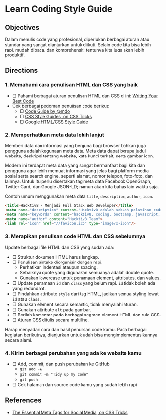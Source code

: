 # Learn Coding Style Guide

## Objectives

Dalam menulis code yang profesional, diperlukan berbagai aturan atau standar yang sangat dianjurkan untuk diikuti. Selain code kita bisa lebih rapi, mudah dibaca, dan komprehensif; tentunya kita juga akan lebih produktif.

## Directions

### 1. Memahami cara penulisan HTML dan CSS yang baik

- ▢ Pahami berbagai aturan penulisan HTML dan CSS di ini: [Writing Your Best Code](http://learn.shayhowe.com/html-css/writing-your-best-code)
- Cek berbagai pedoman penulisan code berikut:
  - ▢ [Code Guide by @mdo](http://codeguide.co)
  - ▢ [CSS Style Guides, on CSS Tricks](https://css-tricks.com/css-style-guides)
  - ▢ [Google HTML/CSS Style Guide](https://google.github.io/styleguide/htmlcssguide.xml)

### 2. Memperhatikan meta data lebih lanjut

Memberi data dan informasi yang berguna bagi browser bahkan juga pengguna adalah kegunaan meta data. Meta data dapat berupa judul website, deskripsi tentang website, kata kunci terkait, serta gambar icon.

Modern ini terdapat meta data yang sangat bermanfaat bagi kita dan pengguna agar lebih memuat informasi yang jelas bagi platform media sosial serta search engine, seperti alamat, nomor telepon, foto-foto, dan lainnya. Untuk itu perlu disertakan tag meta data Facebook OpenGraph, Twitter Card, dan Google JSON-LD; namun akan kita bahas lain waktu saja.

Contoh umum menggunakan meta data `title`, `description`, `author`, `icon`.

```html
<title>Hacktiv8 - Menjadi Full Stack Web Developer</title>
<meta name="description" content="Hacktiv8 adalah sebuah pelatihan coding fulltime di Jakarta yang membantu pemula untuk menjadi fullstack developer dalam 12 minggu.">
<meta name="keywords" content="hacktiv8, coding, bootcamp, javascript, web, developer">
<meta name="author" content="Hacktiv8 Team">
<link rel="icon" href="//favicon.ico" type="image/x-icon"/>
```

### 3. Merapikan penulisan code HTML dan CSS sebelumnya

Update berbagai file HTML dan CSS yang sudah ada:

- ▢ Struktur dokumen HTML harus lengkap.
- ▢ Penulisan sintaks diorganisir dengan rapi.
  - Perhatikan indentasi ataupun spacing.
  - Sebaiknya quote yang digunakan semuanya adalah double quote.
  - Gunakan lowercase untuk penamaan element, attributes, dan values.
- ▢ Update penamaan `id` dan `class` yang belum rapi. `id` tidak boleh ada yang redundant.
- ▢ Pindahkan attribute `style` dari tag HTML, jadikan semua styling lewat `id` atau `class`.
- ▢ Gunakan element secara semantic, tidak menyalahi aturan.
- ▢ Gunakan attribute `alt` pada gambar.
- ▢ Berilah komentar pada berbagai segmen element HTML dan rule CSS.
- ▢ Aturan CSS ditulis secara multiline.

Harap menyadari cara dan hasil penulisan code kamu. Pada berbagai kegiatan berikutnya, dianjurkan untuk udah bisa mengimplementasikannya secara alami.

### 4. Kirim berbagai perubahan yang ada ke website kamu

- ▢ Add, commit, dan push perubahan ke GitHub
  - `git add -A`
  - `git commit -m "Tidy up my code"`
  - `git push`
- ▢ Cek halaman dan source code kamu yang sudah lebih rapi

## References

- [The Essential Meta Tags for Social Media, on CSS Tricks](https://css-tricks.com/essential-meta-tags-social-media)

